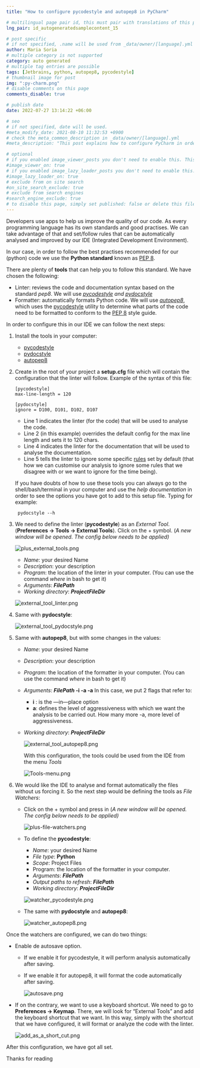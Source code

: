 ```yaml
---
title: "How to configure pycodestyle and autopep8 in PyCharm"

# multilingual page pair id, this must pair with translations of this page. (This name must be unique)
lng_pair: id_autogeneratedsamplecontent_15

# post specific
# if not specified, .name will be used from _data/owner/[language].yml
author: Maria Soria
# multiple category is not supported
category: auto generated
# multiple tag entries are possible
tags: [Jetbrains, python, autopep8, pycodestyle]
# thumbnail image for post
img: ":py-charm.png"
# disable comments on this page
comments_disable: true

# publish date
date: 2022-07-27 13:14:22 +06:00

# seo
# if not specified, date will be used.
#meta_modify_date: 2021-08-10 11:32:53 +0900
# check the meta_common_description in _data/owner/[language].yml
#meta_description: "This post explains how to configure PyCharm in order to use a specific linter and formatter."

# optional
# if you enabled image_viewer_posts you don't need to enable this. This is only if image_viewer_posts = false
#image_viewer_on: true
# if you enabled image_lazy_loader_posts you don't need to enable this. This is only if image_lazy_loader_posts = false
#image_lazy_loader_on: true
# exclude from on site search
#on_site_search_exclude: true
# exclude from search engines
#search_engine_exclude: true
# to disable this page, simply set published: false or delete this file
---
```


Developers use apps to help us improve the quality of our code. As every programming language has its own standards
and good practises. We can take advantage of that and set/follow rules that can be automatically analysed and improved by our IDE (Integrated Development Environment).

In our case, in order to follow the best practises recommended for our (python) code we use the **Python standard** known as [PEP 8](https://peps.python.org/pep-0008/).

There are plenty of **tools** that can help you to follow this standard. We have chosen the following:

- Linter: reviews the code and documentation syntax based on the standard *pep8*. We will use
*[pycodestyle](https://github.com/PyCQA/pycodestyle) and [pydocstyle](https://github.com/PyCQA/pydocstyle)*
- Formatter: automatically formats Python code. We will use *[autopep8](https://github.com/hhatto/autopep8)*,
which uses the [pycodestyle](https://pypi.org/project/pycodestyle/) utility to determine what parts
of the code need to be formatted to conform to the [PEP 8](https://www.python.org/dev/peps/pep-0008/) style guide.

In order to configure this in our IDE we can follow the next steps:

1. Install the tools in your computer:
   - [pycodestyle](https://pypi.org/project/pycodestyle/)
   - [pydocstyle](https://pypi.org/project/pydocstyle/)
   - [autopep8](https://pypi.org/project/autopep8/)

2. Create in the root of your project a **setup.cfg** file which will
contain the configuration that the linter will follow. Example of the syntax of this file:

       [pycodestyle]
       max-line-length = 120

       [pydocstyle]
       ignore = D100, D101, D102, D107

     - Line 1 indicates the linter (for the code) that will be used to analyse the code.
     - Line 2 (in this example) overrides the default config for the max line length and sets it to 120 chars.
     - Line 4 indicates the linter for the documentation that will be used to analyse the documentation.
     - Line 5 tells the linter to ignore some specific [rules](https://pycodestyle.pycqa.org/en/latest/intro.html#error-codes) set by default (that how we can customise our analysis to ignore some rules that we disagree with or we want to ignore for the time being).

    If you have doubts of how to use these tools you can always go to the shell/bash/terminal in your computer and use the *help documentation* in order to see the options you have got to add to this setup file. Typing for example:

        pydocstyle --h

3. We need to define the linter (**pycodestyle**) as an *External Tool*. (**Preferences → Tools → External Tools**).
Click on the + symbol. (*A new window will be opened. The config below needs to be applied)*

    ![plus_external_tools.png](:/pycharm/plus_external_tools.png)

    - *Name*: your desired Name
    - *Description*: your description
    - *Program*: the location of the linter in your computer. (You can use the command *where* in bash to get it)
    - *Arguments*: **$FilePath$**
    - *Working directory*: **$ProjectFileDir$**

    ![external_tool_linter.png](:/pycharm/external_tool_linter.png)

4. Same with **pydocstyle**:

    ![external_tool_pydocstyle.png](:/pycharm/external_tool_pydocstyle.png)

5. Same with **autopep8**, but with some changes in the values:
   - *Name*: your desired Name
   - *Description*: your description
   - *Program*: the location of the formatter in your computer. (You can use the command *where* in bash to get it)
   - *Arguments*: **$FilePath$ -i -a -a**
      In this case, we put 2 flags that refer to:
      - **i** : is the —in—place option
      - **a**: defines the level of aggressiveness with which we want the analysis to be carried out. How many more -a, more level of aggressiveness.
   - *Working directory*: **$ProjectFileDir$**

     ![external_tool_autopep8.png](:/pycharm/external_tool_autopep8.png)

     With this configuration, the tools could be used from the IDE from the menu *Tools*

       ![Tools-menu.png](:/pycharm/Tools-menu.png)

6. We would like the IDE to analyse and format automatically the files without us forcing it. So the next step would be defining the tools as *File Watchers*:
   - Click on the + symbol and press in <custom> (*A new window will be opened. The config below needs to be applied)*

     ![plus-file-watchers.png](:/pycharm/plus-file-watchers.png)

   - To define the **pycodestyle**:
      - *Name*: your desired Name
      - *File type*: **Python**
      - *Scope*: Project Files
      - Program: the location of the formatter in your computer.
      - *Arguments*: **$FilePath$**
      - *Output paths to refresh*: **$FilePath$**
      - *Working directory*: **$ProjectFileDir$**

     ![watcher_pycodestyle.png](:/pycharm/watcher_pycodestyle.png)

   - The same with **pydocstyle** and **autopep8**:

     ![watcher_autopep8.png](:/pycharm/watcher_autopep8.png)


Once the watchers are configured, we can do two things:

- Enable de autosave option.
  - If we enable it for pycodestyle, it will perform analysis automatically after saving.
  - If we enable it for autopep8, it will format the code automatically after saving.

    ![autosave.png](:/pycharm/autosave.png)

- If on the contrary, we want to use a keyboard shortcut. We need to go to **Preferences → Keymap**. There, we will look
for “External Tools” and add the keyboard shortcut that we want. In this way, simply with the shortcut that we have
configured, it will format or analyze the code with the linter.

  ![add_as_a_short_cut.png](:/pycharm/add_as_a_short_cut.png)


After this configuration, we have got all set.

Thanks for reading
